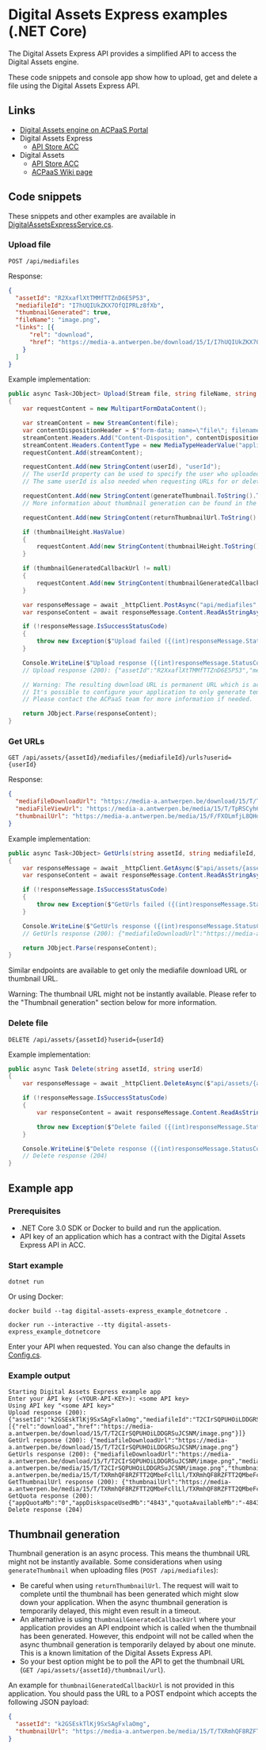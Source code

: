 # Digital Assets Express examples (.NET Core)

The Digital Assets Express API provides a simplified API to access the Digital Assets engine.

These code snippets and console app show how to upload, get and delete a file using the Digital Assets Express API.

## Links

- [Digital Assets engine on ACPaaS Portal](https://acpaas.digipolis.be/nl/product/digital-assets-engine)
- Digital Assets Express
  - [API Store ACC](https://api-store-a.antwerpen.be/#/org/acpaas/api/digitalassetsexpress/v1/documentation)
- Digital Assets
  - [API Store ACC](https://api-store-a.antwerpen.be/#/org/inuits/api/assets/v1/documentation)
  - [ACPaaS Wiki page](https://wiki.antwerpen.be/ACPAAS/index.php/Digital_Asset_express_engine)

## Code snippets

These snippets and other examples are available in [DigitalAssetsExpressService.cs](DigitalAssetsExpressService.cs).

### Upload file

`POST /api/mediafiles`

Response:

```json
{
  "assetId": "R2XxaflXtTMMfTTZnD6E5P53",
  "mediafileId": "I7hUQIUkZKX7OfQIPRLz8fXb",
  "thumbnailGenerated": true,
  "fileName": "image.png",
  "links": [{
      "rel": "download",
      "href": "https://media-a.antwerpen.be/download/15/I/I7hUQIUkZKX7OfQIPRLz8fXb/image.png"
    }
  ]
}
```

Example implementation:

```csharp
public async Task<JObject> Upload(Stream file, string fileName, string userId, bool generateThumbnail = false, bool returnThumbnailUrl = false, string thumbnailGeneratedCallbackUrl = null, int? thumbnailHeight = null)
{
    var requestContent = new MultipartFormDataContent();

    var streamContent = new StreamContent(file);
    var contentDispositionHeader = $"form-data; name=\"file\"; filename=\"{fileName}\"";
    streamContent.Headers.Add("Content-Disposition", contentDispositionHeader);
    streamContent.Headers.ContentType = new MediaTypeHeaderValue("application/octet-stream");
    requestContent.Add(streamContent);

    requestContent.Add(new StringContent(userId), "userId");
    // The userId property can be used to specify the user who uploaded the file.
    // The same userId is also needed when requesting URLs for or deleting an uploaded file.

    requestContent.Add(new StringContent(generateThumbnail.ToString().ToLower()), "generateThumbnail");
    // More information about thumbnail generation can be found in the README.

    requestContent.Add(new StringContent(returnThumbnailUrl.ToString().ToLower()), "returnThumbnailUrl");

    if (thumbnailHeight.HasValue)
    {
        requestContent.Add(new StringContent(thumbnailHeight.ToString()), "thumbnailHeight");
    }

    if (thumbnailGeneratedCallbackUrl != null)
    {
        requestContent.Add(new StringContent(thumbnailGeneratedCallbackUrl), "thumbnailGeneratedCallbackUrl");
    }

    var responseMessage = await _httpClient.PostAsync("api/mediafiles", requestContent);
    var responseContent = await responseMessage.Content.ReadAsStringAsync();

    if (!responseMessage.IsSuccessStatusCode)
    {
        throw new Exception($"Upload failed ({(int)responseMessage.StatusCode}): {responseContent}");
    }

    Console.WriteLine($"Upload response ({(int)responseMessage.StatusCode}): {responseContent}");
    // Upload response (200): {"assetId":"R2XxaflXtTMMfTTZnD6E5P53","mediafileId":"I7hUQIUkZKX7OfQIPRLz8fXb","thumbnailGenerated":true,"fileName":"image.png","links":[{"rel":"download","href":"https://media-a.antwerpen.be/download/15/I/I7hUQIUkZKX7OfQIPRLz8fXb/image.png"}]}

    // Warning: The resulting download URL is permanent URL which is accessible by anyone. It might be necessary to conceal this URL from end users, depending on your use case.
    // It's possible to configure your application to only generate temporary URLs, or to setup Access Control Lists for your files using the Digital Assets API (not available through Digital Assets Express).
    // Please contact the ACPaaS team for more information if needed.

    return JObject.Parse(responseContent);
}
```

### Get URLs

`GET /api/assets/{assetId}/mediafiles/{mediafileId}/urls?userid={userId}`

Response:

```json
{
  "mediafileDownloadUrl": "https://media-a.antwerpen.be/download/15/T/TpRSCyh6e3YujJsSlhZK0F2K/image.png",
  "mediaFileViewUrl": "https://media-a.antwerpen.be/media/15/T/TpRSCyh6e3YujJsSlhZK0F2K/image.png",
  "thumbnailUrl": "https://media-a.antwerpen.be/media/15/F/FXOLmfjL8QHdlJCuHG5tFQvJ/FXOLmfjL8QHdlJCuHG5tFQvJ.jpg"
}
```

Example implementation:

```csharp
public async Task<JObject> GetUrls(string assetId, string mediafileId, string userId)
{
    var responseMessage = await _httpClient.GetAsync($"api/assets/{assetId}/mediafiles/{mediafileId}/urls?userid={userId}");
    var responseContent = await responseMessage.Content.ReadAsStringAsync();

    if (!responseMessage.IsSuccessStatusCode)
    {
        throw new Exception($"GetUrls failed ({(int)responseMessage.StatusCode}): {responseContent}");
    }

    Console.WriteLine($"GetUrls response ({(int)responseMessage.StatusCode}): {responseContent}");
    // GetUrls response (200): {"mediafileDownloadUrl":"https://media-a.antwerpen.be/download/15/T/TpRSCyh6e3YujJsSlhZK0F2K/image.png","mediaFileViewUrl":"https://media-a.antwerpen.be/media/15/T/TpRSCyh6e3YujJsSlhZK0F2K/image.png","thumbnailUrl":"https://media-a.antwerpen.be/media/15/F/FXOLmfjL8QHdlJCuHG5tFQvJ/FXOLmfjL8QHdlJCuHG5tFQvJ.jpg"}

    return JObject.Parse(responseContent);
}
```

Similar endpoints are available to get only the mediafile download URL or thumbnail URL.

Warning: The thumbnail URL might not be instantly available. Please refer to the "Thumbnail generation" section below for more information.

### Delete file

`DELETE /api/assets/{assetId}?userid={userId}`

Example implementation:

```csharp
public async Task Delete(string assetId, string userId)
{
    var responseMessage = await _httpClient.DeleteAsync($"api/assets/{assetId}?userid={userId}");

    if (!responseMessage.IsSuccessStatusCode)
    {
        var responseContent = await responseMessage.Content.ReadAsStringAsync();

        throw new Exception($"Delete failed ({(int)responseMessage.StatusCode}): {responseContent}");
    }

    Console.WriteLine($"Delete response ({(int)responseMessage.StatusCode})");
    // Delete response (204)
}
```

## Example app

### Prerequisites

- .NET Core 3.0 SDK or Docker to build and run the application.
- API key of an application which has a contract with the Digital Assets Express API in ACC.

### Start example

```
dotnet run
```

Or using Docker:

```
docker build --tag digital-assets-express_example_dotnetcore .

docker run --interactive --tty digital-assets-express_example_dotnetcore
```

Enter your API when requested. You can also change the defaults in [Config.cs](Config.cs).

### Example output

```
Starting Digital Assets Express example app
Enter your API key (<YOUR-API-KEY>): <some API key>
Using API key "<some API key>"
Upload response (200): {"assetId":"k2GSEskTlKj9SxSAgFxlaOmg","mediafileId":"T2CIrSQPUHOiLDDGRSuJCSNM","thumbnailGenerated":true,"fileName":"image.png","links":[{"rel":"download","href":"https://media-a.antwerpen.be/download/15/T/T2CIrSQPUHOiLDDGRSuJCSNM/image.png"}]}
GetUrl response (200): {"mediafileDownloadUrl":"https://media-a.antwerpen.be/download/15/T/T2CIrSQPUHOiLDDGRSuJCSNM/image.png"}
GetUrls response (200): {"mediafileDownloadUrl":"https://media-a.antwerpen.be/download/15/T/T2CIrSQPUHOiLDDGRSuJCSNM/image.png","mediaFileViewUrl":"https://media-a.antwerpen.be/media/15/T/T2CIrSQPUHOiLDDGRSuJCSNM/image.png","thumbnailUrl":"https://media-a.antwerpen.be/media/15/T/TXRmhQF8RZFTT2QMbeFcllLl/TXRmhQF8RZFTT2QMbeFcllLl.jpg"}
GetThumbnailUrl response (200): {"thumbnailUrl":"https://media-a.antwerpen.be/media/15/T/TXRmhQF8RZFTT2QMbeFcllLl/TXRmhQF8RZFTT2QMbeFcllLl.jpg"}
GetQuota response (200): {"appQuotaMb":"0","appDiskspaceUsedMb":"4843","quotaAvailableMb":"-4843"}
Delete response (204)
```

## Thumbnail generation

Thumbnail generation is an async process. This means the thumbnail URL might not be instantly available. Some considerations when using `generateThumbnail` when uploading files (`POST /api/mediafiles`):

- Be careful when using `returnThumbnailUrl`. The request will wait to complete until the thumbnail has been generated which might slow down your application. When the async thumbnail generation is temporarily delayed, this might even result in a timeout.
- An alternative is using `thumbnailGeneratedCallbackUrl` where your application provides an API endpoint which is called when the thumbnail has been generated. However, this endpoint will not be called when the async thumbnail generation is temporarily delayed by about one minute. This is a known limitation of the Digital Assets Express API.
- So your best option might be to poll the API to get the thumbnail URL (`GET /api/assets/{assetId}/thumbnail/url`).

An example for `thumbnailGeneratedCallbackUrl` is not provided in this application. You should pass the URL to a POST endpoint which accepts the following JSON payload:

```json
{
  "assetId": "k2GSEskTlKj9SxSAgFxlaOmg",
  "thumbnailUrl": "https://media-a.antwerpen.be/media/15/T/TXRmhQF8RZFTT2QMbeFcllLl/TXRmhQF8RZFTT2QMbeFcllLl.jpg"
}
```
